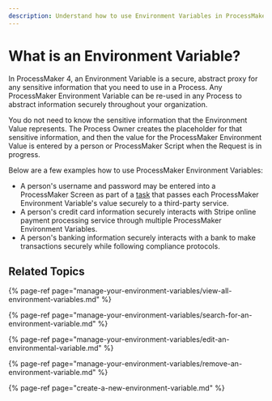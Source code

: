 ```yaml
---
description: Understand how to use Environment Variables in ProcessMaker 4.
---
```


# What is an Environment Variable?

In ProcessMaker 4, an Environment Variable is a secure, abstract proxy for any sensitive information that you need to use in a Process. Any ProcessMaker Environment Variable can be re-used in any Process to abstract information securely throughout your organization.

You do not need to know the sensitive information that the Environment Value represents. The Process Owner creates the placeholder for that sensitive information, and then the value for the ProcessMaker Environment Value is entered by a person or ProcessMaker Script when the Request is in progress.

Below are a few examples how to use ProcessMaker Environment Variables:

* A person's username and password may be entered into a ProcessMaker Screen as part of a [task](../../using-processmaker/task-management/what-is-a-task.md) that passes each ProcessMaker Environment Variable's value securely to a third-party service.
* A person's credit card information securely interacts with Stripe online payment processing service through multiple ProcessMaker Environment Variables.
* A person's banking information securely interacts with a bank to make transactions securely while following compliance protocols.

## Related Topics

{% page-ref page="manage-your-environment-variables/view-all-environment-variables.md" %}

{% page-ref page="manage-your-environment-variables/search-for-an-environment-variable.md" %}

{% page-ref page="manage-your-environment-variables/edit-an-environmental-variable.md" %}

{% page-ref page="manage-your-environment-variables/remove-an-environment-variable.md" %}

{% page-ref page="create-a-new-environment-variable.md" %}

